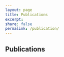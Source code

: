 ```yaml
---
layout: page
title: Publications
excerpt:
share: false
permalink: /publication/
---
```


<style>
.bibbase_paper_title a{ pointer-events: none; }

</style>


<link href="/bibbase.css" rel="stylesheet">

<h2> Publications </h2>
<h6>
<script src="https://bibbase.org/show?bib=https%3A%2F%2Fhyeereee.github.io%2Frosenzweiglab%2Fbibliography%2Freferences.bib&authorFirst=1&theme=simple&jsonp=1"></script>
</h6>
